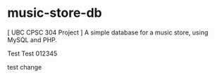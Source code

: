 music-store-db
==============

[ UBC CPSC 304 Project ] A simple database for a music store, using MySQL and PHP.

Test Test 012345

test change
